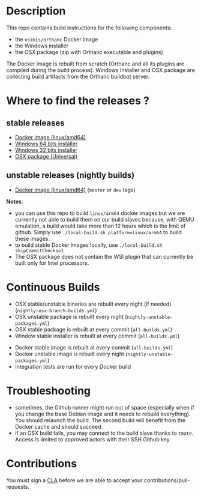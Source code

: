 # Description

This repo contains build instructions for the following components:

- the `osimis/orthanc` Docker image
- the Windows installer
- the OSX package (zip with Orthanc executable and plugins)

The Docker image is rebuilt from scratch (Orthanc and all its plugins are compiled during the build process).
Windows Installer and OSX package are collecting build artifacts from the Orthanc buildbot server.

# Where to find the releases ?

## stable releases

- [Docker image (linux/amd64)](https://hub.docker.com/r/osimis/orthanc)
- [Windows 64 bits installer](https://orthanc.osimis.io/win-installer/OrthancInstaller-Win64-latest.exe)
- [Windows 32 bits installer](https://orthanc.osimis.io/win-installer/OrthancInstaller-Win32-latest.exe)
- [OSX package (Universal)](https://orthanc.osimis.io/osx/stable/orthancAndPluginsOSX.stable.zip)

## unstable releases (nightly builds)

- [Docker image (linux/amd64)](https://hub.docker.com/r/osimis/orthanc) (`master` or `dev` tags)
<!-- - [Windows 64 bits installer](https://orthanc.osimis.io/win-installer/OrthancInstaller-Win64-unstable.exe) -->
<!-- - [Windows 32 bits installer](https://orthanc.osimis.io/win-installer/OrthancInstaller-Win32-unstable.exe) -->
<!-- - [OSX package (Universal)](https://orthanc.osimis.io/osx/releases/orthancAndPluginsOSX.unstable.zip) -->


**Notes**: 

- you can use this repo to build `linux/arm64` docker images but we are currently not able to build them on our build slaves because, with QEMU emulation, a build would take more than 12 hours which is the limit of github.  Simply use `./local-build.sh platform=linux/arm64` to build these images.
- to build stable Docker images locally, use `./local-build.sh skipCommitChecks=1`
- The OSX package does not contain the WSI plugin that can currently be built only for Intel processors.

# Continuous Builds

- OSX stable/unstable binaries are rebuilt every night (if needed) (`nightly-osx-branch-builds.yml`)
- OSX unstable package is rebuilt every night (`nightly-unstable-packages.yml`)
- OSX stable package is rebuilt at every commit (`all-builds.yml`)
- Window stable installer is rebuilt at every commit (`all-builds.yml`)
<!-- TODO - Window unstable installer is rebuilt every night (`all-builds.yml`) -->
- Docker stable image is rebuilt at every commit (`all-builds.yml`)
- Docker unstable image is rebuilt every night (`nightly-unstable-packages.yml`)
- Integration tests are run for every Docker build

# Troubleshooting

- sometimes, the Github runner might run out of space (especially when if you change the base Debian image and it needs to rebuild everything).  You should
  relaunch the build.  The second build will benefit from the Docker cache and should succeed.
- if an OSX build fails, you may connect to the build slave thanks to `tmate`.  Access is limited to approved actors with their SSH Github key.

# Contributions

You must sign a [CLA](https://en.wikipedia.org/wiki/Contributor_License_Agreement) before we are able to accept your contributions/pull-requests.  

